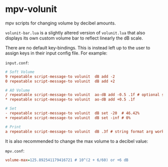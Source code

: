 # mpv-volunit
mpv scripts for changing volume by decibel amounts.

`volunit-bar.lua` is a slightly altered version of `volunit.lua` that also displays its own custom volume bar to reflect linearly the dB scale.

There are no default key-bindings. This is instead left up to the user to assign keys in their input config file. For example:

`input.conf`:
```ini
# Soft Volume
9 repeatable script-message-to volunit  dB add -2
0 repeatable script-message-to volunit  dB add +2

# AO Volume
/ repeatable script-message-to volunit  ao-dB add -0.5 .1f # optional string format arg
* repeatable script-message-to volunit  ao-dB add +0.5 .1f

# Set
- repeatable script-message-to volunit  dB set -20  # 46.42%
+ repeatable script-message-to volunit  dB set -inf # 0%

# Print 
a repeatable script-message-to volunit  dB .3f # string format arg works here too
```

It is also recommended to change the max volume to a decibel value:

`mpv.conf`:
```ini
volume-max=125.892541179416721 # 10^(2 + 6/60) or +6 dB
```
